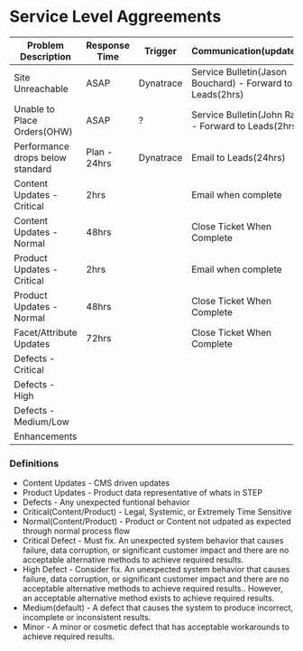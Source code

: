 # Service Level Aggreements



| Problem Description       | Response Time    |Trigger| Communication(updates)     | Group(s) to Enage |
| ------------------------- | ---------------- | -------|---------- |----------------|
| Site Unreachable| ASAP |Dynatrace |Service Bulletin(Jason Bouchard) - Forward to Leads(2hrs)| Basis/NTT/DAD-Java
| Unable to Place Orders(OHW)| ASAP|? | Service Bulletin(John Ray) - Forward to Leads(2hrs)| DAD-Java/HUBS
| Performance drops below standard| Plan - 24hrs| Dynatrace | Email to Leads(24hrs)| DAD-Java/DAD-UX
| Content Updates - Critical| 2hrs | |Email when complete |DAD-NET
| Content Updates - Normal | 48hrs || Close Ticket When Complete | DAD-NET
| Product Updates - Critical | 2hrs || Email when complete | DAD-Java/HUBS-STEP
| Product Updates - Normal | 48hrs || Close Ticket When Complete | HUBS-STEP
| Facet/Attribute Updates | 72hrs || Close Ticket When Complete | HUBS-STEP/DAD-Java
| Defects - Critical||||
| Defects - High||||
| Defects - Medium/Low||||
| Enhancements||||


### Definitions
* Content Updates - CMS driven updates
* Product Updates - Product data representative of whats in STEP
* Defects - Any unexpected funtional behavior
* Critical(Content/Product) - Legal, Systemic, or Extremely Time Sensitive
* Normal(Content/Product) - Product or Content not udpated as expected through normal process flow
* Critical Defect - Must fix. An unexpected system behavior that causes failure, data corruption, or significant customer impact and there are no acceptable alternative methods to achieve required results.
* High Defect - Consider fix. An unexpected system behavior that causes failure, data corruption, or significant customer impact and there are no acceptable alternative methods to achieve required results.. However, an acceptable alternative method exists to achieve required results.
* Medium(default) - A defect that causes the system to produce incorrect, incomplete or inconsistent results.
* Minor - A minor or cosmetic defect that has acceptable workarounds to achieve required results.
